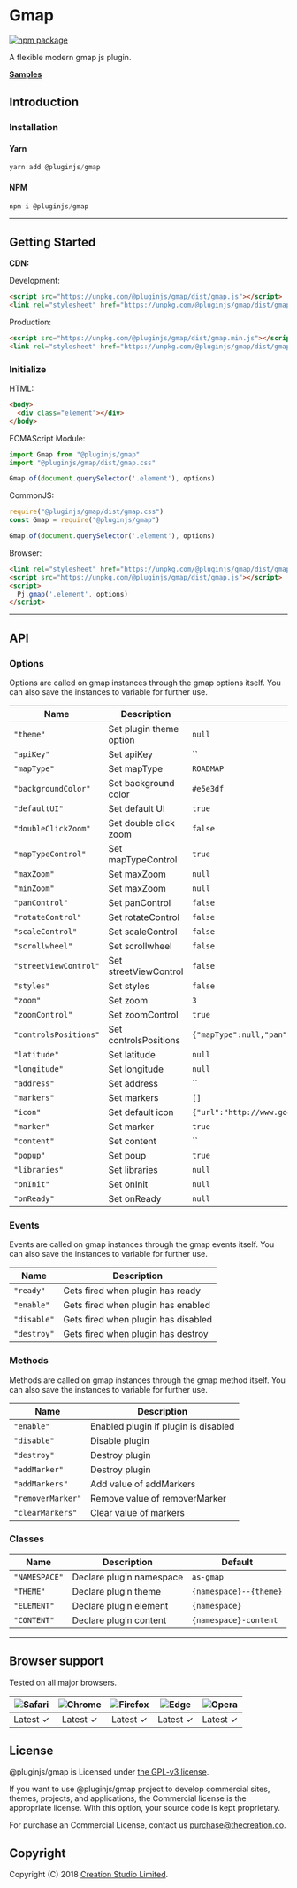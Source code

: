 # Gmap

[![npm package](https://img.shields.io/npm/v/@pluginjs/gmap.svg)](https://www.npmjs.com/package/@pluginjs/gmap)

A flexible modern gmap js plugin.

**[Samples](https://codesandbox.io/s/github/pluginjs/plugin.js/tree/master/modules/gmap/samples)**

## Introduction

### Installation

#### Yarn

```javascript
yarn add @pluginjs/gmap
```

#### NPM

```javascript
npm i @pluginjs/gmap
```

---

## Getting Started

**CDN:**

Development:

```html
<script src="https://unpkg.com/@pluginjs/gmap/dist/gmap.js"></script>
<link rel="stylesheet" href="https://unpkg.com/@pluginjs/gmap/dist/gmap.css">
```

Production:

```html
<script src="https://unpkg.com/@pluginjs/gmap/dist/gmap.min.js"></script>
<link rel="stylesheet" href="https://unpkg.com/@pluginjs/gmap/dist/gmap.min.css">
```

### Initialize

HTML:

```html
<body>
  <div class="element"></div>
</body>
```

ECMAScript Module:

```javascript
import Gmap from "@pluginjs/gmap"
import "@pluginjs/gmap/dist/gmap.css"

Gmap.of(document.querySelector('.element'), options)
```

CommonJS:

```javascript
require("@pluginjs/gmap/dist/gmap.css")
const Gmap = require("@pluginjs/gmap")

Gmap.of(document.querySelector('.element'), options)
```

Browser:

```html
<link rel="stylesheet" href="https://unpkg.com/@pluginjs/gmap/dist/gmap.css">
<script src="https://unpkg.com/@pluginjs/gmap/dist/gmap.js"></script>
<script>
  Pj.gmap('.element', options)
</script>
```

---

## API

### Options

Options are called on gmap instances through the gmap options itself.
You can also save the instances to variable for further use.

Name | Description | Default
-----|--------------|-----
`"theme"` | Set plugin theme option | `null`
`"apiKey"` | Set apiKey | ``
`"mapType"` | Set mapType | `ROADMAP`
`"backgroundColor"` | Set background color | `#e5e3df`
`"defaultUI"` | Set default UI | `true`
`"doubleClickZoom"` | Set double click zoom | `false`
`"mapTypeControl"` | Set mapTypeControl | `true`
`"maxZoom"` | Set maxZoom | `null`
`"minZoom"` | Set maxZoom | `null`
`"panControl"` | Set panControl | `false`
`"rotateControl"` | Set rotateControl | `false`
`"scaleControl"` | Set scaleControl | `false`
`"scrollwheel"` | Set scrollwheel | `false`
`"streetViewControl"` | Set streetViewControl | `false`
`"styles"` | Set styles | `false`
`"zoom"` | Set zoom | `3`
`"zoomControl"` | Set zoomControl | `true`
`"controlsPositions"` | Set controlsPositions | `{"mapType":null,"pan":null,"rotate":null,"scale":null,"streetView":null,"zoom":null}`
`"latitude"` | Set latitude | `null`
`"longitude"` | Set longitude | `null`
`"address"` | Set address | ``
`"markers"` | Set markers | `[]`
`"icon"` | Set default icon | `{"url":"http://www.google.com/mapfiles/marker.png","size":[20,34],"anchor":[9,34]}`
`"marker"` | Set marker | `true`
`"content"` | Set content | ``
`"popup"` | Set poup | `true`
`"libraries"` | Set libraries | `null`
`"onInit"` | Set onInit | `null`
`"onReady"` | Set onReady | `null`

### Events

Events are called on gmap instances through the gmap events itself.
You can also save the instances to variable for further use.

Name | Description
-----|-----
`"ready"` | Gets fired when plugin has ready
`"enable"` | Gets fired when plugin has enabled
`"disable"` | Gets fired when plugin has disabled
`"destroy"` | Gets fired when plugin has destroy

### Methods

Methods are called on gmap instances through the gmap method itself.
You can also save the instances to variable for further use.

Name | Description
-----|-----
`"enable"` | Enabled plugin if plugin is disabled
`"disable"` | Disable plugin
`"destroy"` | Destroy plugin
`"addMarker"` | Destroy plugin
`"addMarkers"` | Add value of addMarkers
`"removerMarker"` | Remove value of removerMarker
`"clearMarkers"` | Clear value of markers

### Classes

Name | Description | Default
-----|------|------
`"NAMESPACE"` | Declare plugin namespace | `as-gmap`
`"THEME"` | Declare plugin theme | `{namespace}--{theme}`
`"ELEMENT"` | Declare plugin element | `{namespace}`
`"CONTENT"` | Declare plugin content | `{namespace}-content`
---

## Browser support

Tested on all major browsers.

| <img src="https://raw.githubusercontent.com/alrra/browser-logos/master/src/safari/safari_32x32.png" alt="Safari"> | <img src="https://raw.githubusercontent.com/alrra/browser-logos/master/src/chrome/chrome_32x32.png" alt="Chrome"> | <img src="https://raw.githubusercontent.com/alrra/browser-logos/master/src/firefox/firefox_32x32.png" alt="Firefox"> | <img src="https://raw.githubusercontent.com/alrra/browser-logos/master/src/edge/edge_32x32.png" alt="Edge"> | <img src="https://raw.githubusercontent.com/alrra/browser-logos/master/src/opera/opera_32x32.png" alt="Opera"> |
|:--:|:--:|:--:|:--:|:--:|
| Latest ✓ | Latest ✓ | Latest ✓ | Latest ✓ | Latest ✓ |

## License

@pluginjs/gmap is Licensed under [the GPL-v3 license](LICENSE).

If you want to use @pluginjs/gmap project to develop commercial sites, themes, projects, and applications, the Commercial license is the appropriate license. With this option, your source code is kept proprietary.

For purchase an Commercial License, contact us purchase@thecreation.co.

## Copyright

Copyright (C) 2018 [Creation Studio Limited](creationstudio.com).